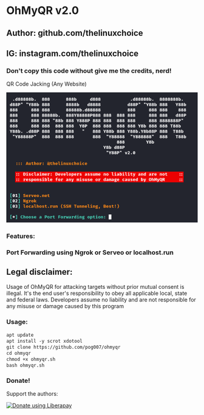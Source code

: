 # OhMyQR v2.0
## Author: github.com/thelinuxchoice
## IG: instagram.com/thelinuxchoice
### Don't copy this code without give me the credits, nerd! 

QR Code Jacking (Any Website)

![qr](https://github.com/pog007/ohmyqr/blob/master/Captura%20de%20tela%202024-12-19%20140705.png?raw=true)

### Features:
### Port Forwarding using Ngrok or Serveo or localhost.run

## Legal disclaimer:

Usage of OhMyQR for attacking targets without prior mutual consent is illegal. It's the end user's responsibility to obey all applicable local, state and federal laws. Developers assume no liability and are not responsible for any misuse or damage caused by this program 


### Usage:
```
apt update
apt install -y scrot xdotool
git clone https://github.com/pog007/ohmyqr
cd ohmyqr
chmod +x ohmyqr.sh
bash ohmyqr.sh
```

### Donate!
Support the authors:

<noscript><a href="https://liberapay.com/thelinuxchoice/donate"><img alt="Donate using Liberapay" src="https://liberapay.com/assets/widgets/donate.svg"></a></noscript>
